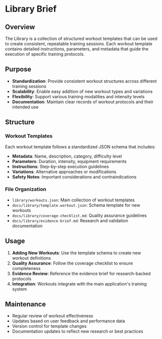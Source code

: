 # Library Brief

## Overview

The Library is a collection of structured workout templates that can be used to create consistent, repeatable training sessions. Each workout template contains detailed instructions, parameters, and metadata that guide the execution of specific training protocols.

## Purpose

- **Standardization**: Provide consistent workout structures across different training sessions
- **Scalability**: Enable easy addition of new workout types and variations
- **Flexibility**: Support various training modalities and intensity levels
- **Documentation**: Maintain clear records of workout protocols and their intended use

## Structure

### Workout Templates

Each workout template follows a standardized JSON schema that includes:

- **Metadata**: Name, description, category, difficulty level
- **Parameters**: Duration, intensity, equipment requirements
- **Instructions**: Step-by-step execution guidelines
- **Variations**: Alternative approaches or modifications
- **Safety Notes**: Important considerations and contraindications

### File Organization

- `library/workouts.json`: Main collection of workout templates
- `docs/library/template.workout.json`: Schema template for new workouts
- `docs/library/coverage-checklist.md`: Quality assurance guidelines
- `docs/library/evidence-brief.md`: Research and validation documentation

## Usage

1. **Adding New Workouts**: Use the template schema to create new workout definitions
2. **Quality Assurance**: Follow the coverage checklist to ensure completeness
3. **Evidence Review**: Reference the evidence brief for research-backed protocols
4. **Integration**: Workouts integrate with the main application's training system

## Maintenance

- Regular review of workout effectiveness
- Updates based on user feedback and performance data
- Version control for template changes
- Documentation updates to reflect new research or best practices
